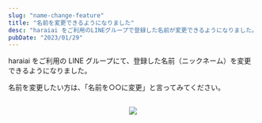 ```yaml
---
slug: "name-change-feature"
title: "名前を変更できるようになりました"
desc: "haraiai をご利用のLINEグループで登録した名前が変更できるようになりました。"
pubDate: "2023/01/29"
---
```


haraiai をご利用の LINE グループにて、登録した名前（ニックネーム）を変更できるようになりました。

名前を変更したい方は、「名前を○○に変更」と言ってみてください。

<div style="text-align:center; margin: 30px 0;">
  <img src="/img/news/name-change-demo.webp" style="max-width: 300px" />
</div>


